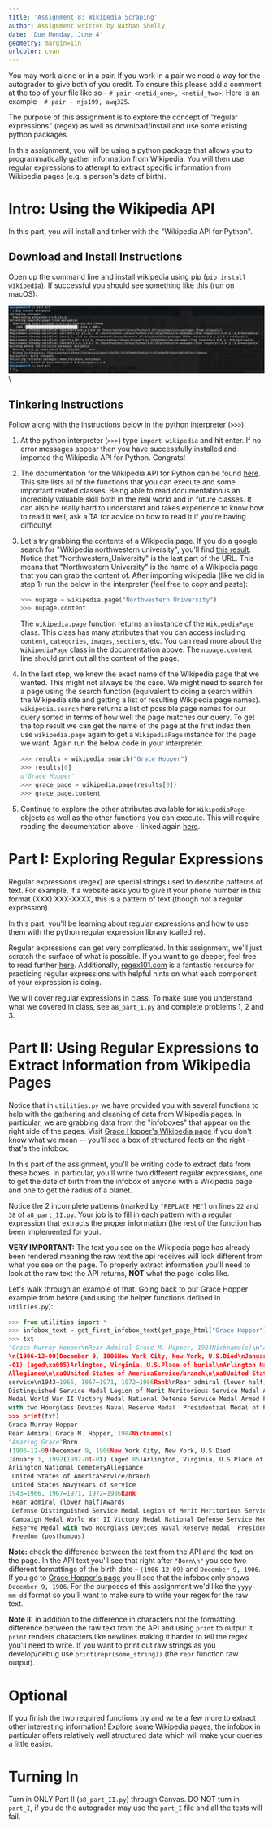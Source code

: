 ```yaml
---
title: 'Assignment 8: Wikipedia Scraping'
author: Assignment written by Nathan Shelly
date: 'Due Monday, June 4'
geometry: margin=1in
urlcolor: cyan
---
```


You may work alone or in a pair. If you work in a pair we need a way for the autograder to give both of you credit. To ensure this please add a comment at the top of your file like so - `# pair <netid_one>, <netid_two>`. Here is an example - `# pair - njs199, awq325`.

The purpose of this assignment is to explore the concept of "regular expressions" (regex) as well as download/install and use some existing python packages.

In this assignment, you will be using a python package that allows you to programmatically gather information from Wikipedia. You will then use regular expressions to attempt to extract specific information from Wikipedia pages (e.g. a person's date of birth).

# Intro: Using the Wikipedia API

In this part, you will install and tinker with the "Wikipedia API for Python".

## Download and Install Instructions

Open up the command line and install wikipedia using pip (`pip install wikipedia`). If successful you should see something like this (run on macOS):

![Pip install Wikipedia](./images/pip_install_wikipedia.png "Pip install Wikipedia") \

## Tinkering Instructions

Follow along with the instructions below in the python interpreter (`>>>`).

1. At the python interpreter (`>>>`) type `import wikipedia` and hit enter. If no error messages appear then you have successfully installed and imported the Wikipedia API for Python. Congrats!
2. The documentation for the Wikipedia API for Python can be found [here](https://wikipedia.readthedocs.io/en/latest/code.html). This site lists all of the functions that you can execute and some important related classes. Being able to read documentation is an incredibly valuable skill both in the real world and in future classes. It can also be really hard to understand and takes experience to know how to read it well, ask a TA for advice on how to read it if you're having difficulty!
3. Let's try grabbing the contents of a Wikipedia page. If you do a google search for "Wikipedia northwestern university", you'll find [this result](https://en.wikipedia.org/wiki/Northwestern_University). Notice that "Northwestern_University" is the last part of the URL. This means that "Northwestern University" is the name of a Wikipedia page that you can grab the content of. After importing wikipedia (like we did in step 1) run the below in the interpreter (feel free to copy and paste):

    ```python
    >>> nupage = wikipedia.page("Northwestern University")
    >>> nupage.content
    ```

    The `wikipedia.page` function returns an instance of the `WikipediaPage` class. This class has many attributes that you can access including `content`, `categories`, `images`, `sections`, etc. You can read more about the `WikipediaPage` class in the documentation above. The `nupage.content`  line should print out all the content of the page.

4. In the last step, we knew the exact name of the Wikipedia page that we wanted. This might not always be the case. We might need to search for a page using the search function (equivalent to doing a search within the Wikipedia site and getting a list of resulting Wikipedia page names). `wikipedia.search` here returns a list of possible page names for our query sorted in terms of how well the page matches our query. To get the top result we can get the name of the page at the first index then use `wikipedia.page` again to get a `WikipediaPage` instance for the page we want. Again run the below code in your interpreter:

    ```python
    >>> results = wikipedia.search("Grace Hopper")
    >>> results[0]
    u'Grace Hopper'
    >>> grace_page = wikipedia.page(results[0])
    >>> grace_page.content
    ```

5. Continue to explore the other attributes available for `WikipediaPage` objects as well as the other functions you can execute. This will require reading the documentation above - linked again [here](https://wikipedia.readthedocs.io/en/latest/code.html).

# Part I: Exploring Regular Expressions

Regular expressions (regex) are special strings used to describe patterns of text. For example, if a website asks you to give it your phone number in this format (XXX) XXX-XXXX, this is a pattern of text (though not a regular expression).

In this part, you'll be learning about regular expressions and how to use them with the python regular expression library (called `re`).

Regular expressions can get very complicated. In this assignment, we'll just scratch the surface of what is possible. If you want to go deeper, feel free to read further [here](https://docs.python.org/2/howto/regex.html). Additionally, [regex101.com](https://regex101.com/) is a fantastic resource for practicing regular expressions with helpful hints on what each component of your expression is doing.

We will cover regular expressions in class. To make sure you understand what we covered in class, see `a8_part_I.py` and complete problems 1, 2 and 3.

# Part II: Using Regular Expressions to Extract Information from Wikipedia Pages

Notice that in `utilities.py` we have provided you with several functions to help with the gathering and cleaning of data from Wikipedia pages. In particular, we are grabbing data from the "infoboxes" that appear on the right side of the pages. Visit [Grace Hopper's Wikipedia page](https://en.wikipedia.org/wiki/Grace_Hopper) if you don't know what we mean -- you'll see a box of structured facts on the right - that's the infobox.

In this part of the assignment, you'll be writing code to extract data from these boxes. In particular, you'll write two different regular expressions, one to get the date of birth from the infobox of anyone with a Wikipedia page and one to get the radius of a planet.

Notice the 2 incomplete patterns (marked by `"REPLACE ME"`) on lines `22` and `38` of `a8_part_II.py`. Your job is to fill in each pattern with a regular expression that extracts the proper information (the rest of the function has been implemented for you).

**VERY IMPORTANT:** The text you see on the Wikipedia page has already been rendered meaning the raw text the api receives will look different from what you see on the page. To properly extract information you'll need to look at the raw text the API returns, **NOT** what the page looks like.

Let's walk through an example of that. Going back to our Grace Hopper example from before (and using the helper functions defined in `utilties.py`):

```python
>>> from utilities import *
>>> infobox_text = get_first_infobox_text(get_page_html("Grace Hopper"))
>>> txt
'Grace Murray Hopper\nRear Admiral Grace M. Hopper, 1984Nickname(s)\n"Amazing Grace"Born
\n(1906-12-09)December 9, 1906New York City, New York, U.S.Died\nJanuary 1, 1992(1992-01
-01) (aged\xa085)Arlington, Virginia, U.S.Place of burial\nArlington National Cemetery
Allegiance\n\xa0United States of AmericaService/branch\n\xa0United States NavyYears\xa0of
service\n1943–1966, 1967–1971, 1972–1986Rank\nRear admiral (lower half)Awards\n Defense
Distinguished Service Medal Legion of Merit Meritorious Service Medal American Campaign
Medal World War II Victory Medal National Defense Service Medal Armed Forces Reserve Medal
with two Hourglass Devices Naval Reserve Medal  Presidential Medal of Freedom (posthumous)'
>>> print(txt)
Grace Murray Hopper
Rear Admiral Grace M. Hopper, 1984Nickname(s)
"Amazing Grace"Born
(1906-12-09)December 9, 1906New York City, New York, U.S.Died
January 1, 1992(1992-01-01) (aged 85)Arlington, Virginia, U.S.Place of burial
Arlington National CemeteryAllegiance
 United States of AmericaService/branch
 United States NavyYears of service
1943–1966, 1967–1971, 1972–1986Rank
 Rear admiral (lower half)Awards
 Defense Distinguished Service Medal Legion of Merit Meritorious Service Medal American
 Campaign Medal World War II Victory Medal National Defense Service Medal Armed Forces
 Reserve Medal with two Hourglass Devices Naval Reserve Medal  Presidential Medal of
 Freedom (posthumous)
```

**Note:** check the difference between the text from the API and the text on the page. In the API text you'll see that right after `"Born\n"` you see two different formattings of the birth date - `(1906-12-09)` and `December 9, 1906`. If you go to [Grace Hopper's page](https://en.wikipedia.org/wiki/Grace_Hopper) you'll see that the infobox only shows `December 9, 1906`. For the purposes of this assignment we'd like the `yyyy-mm-dd` format so you'll want to make sure to write your regex for the raw text.

**Note II:** in addition to the difference in characters not the formatting difference between the raw text from the API and using `print` to output it. `print` renders characters like newlines making it harder to tell the regex you'll need to write. If you want to print out raw strings as you develop/debug use `print(repr(some_string))` (the `repr` function raw output).

# Optional

If you finish the two required functions try and write a few more to extract other interesting information! Explore some Wikipedia pages, the infobox in particular offers relatively well structured data which will make your queries a little easier.

# Turning In

Turn in ONLY Part II (`a8_part_II.py`) through Canvas. DO NOT turn in `part_I`, if you do the autograder may use the `part_I` file and all the tests will fail.
